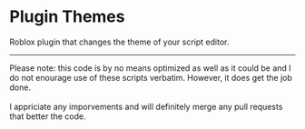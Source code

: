 # Plugin Themes
Roblox plugin that changes the theme of your script editor.
<hr>
Please note: this code is by no means optimized as well as it could be and I do not enourage use of these scripts verbatim. However, it does get the job done.
<br>
<br>
I appriciate any imporvements and will definitely merge any pull requests that better the code.
